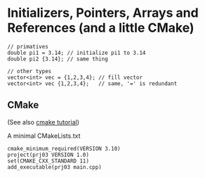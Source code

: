 # Initializers, Pointers, Arrays and References (and a little CMake)

```
// primatives
double pi1 = 3.14; // initialize pi1 to 3.14
double pi2 {3.14}; // same thing

// other types
vector<int> vec = {1,2,3,4}; // fill vector
vector<int> vec {1,2,3,4};   // same, '=' is redundant
```

## CMake

(See also [cmake tutorial](https://cmake.org/cmake/help/latest/guide/tutorial/A%20Basic%20Starting%20Point.html#build-and-run))

A minimal CMakeLists.txt
```
cmake_minimum_required(VERSION 3.10)
project(prj03 VERSION 1.0)
set(CMAKE_CXX_STANDARD 11)
add_executable(prj03 main.cpp)
```
